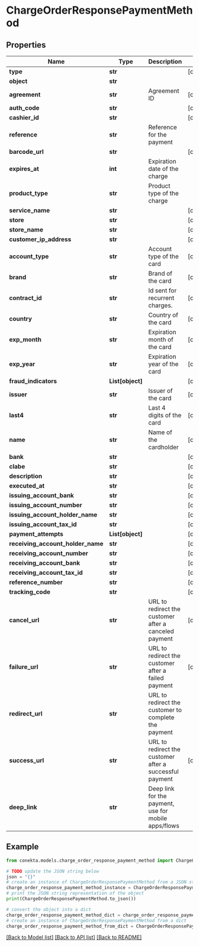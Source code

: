 # ChargeOrderResponsePaymentMethod


## Properties

Name | Type | Description | Notes
------------ | ------------- | ------------- | -------------
**type** | **str** |  | [optional] 
**object** | **str** |  | 
**agreement** | **str** | Agreement ID | [optional] 
**auth_code** | **str** |  | [optional] 
**cashier_id** | **str** |  | [optional] 
**reference** | **str** | Reference for the payment | 
**barcode_url** | **str** |  | [optional] 
**expires_at** | **int** | Expiration date of the charge | 
**product_type** | **str** | Product type of the charge | 
**service_name** | **str** |  | [optional] 
**store** | **str** |  | [optional] 
**store_name** | **str** |  | [optional] 
**customer_ip_address** | **str** |  | [optional] 
**account_type** | **str** | Account type of the card | [optional] 
**brand** | **str** | Brand of the card | [optional] 
**contract_id** | **str** | Id sent for recurrent charges. | [optional] 
**country** | **str** | Country of the card | [optional] 
**exp_month** | **str** | Expiration month of the card | [optional] 
**exp_year** | **str** | Expiration year of the card | [optional] 
**fraud_indicators** | **List[object]** |  | [optional] 
**issuer** | **str** | Issuer of the card | [optional] 
**last4** | **str** | Last 4 digits of the card | [optional] 
**name** | **str** | Name of the cardholder | [optional] 
**bank** | **str** |  | [optional] 
**clabe** | **str** |  | [optional] 
**description** | **str** |  | [optional] 
**executed_at** | **str** |  | [optional] 
**issuing_account_bank** | **str** |  | [optional] 
**issuing_account_number** | **str** |  | [optional] 
**issuing_account_holder_name** | **str** |  | [optional] 
**issuing_account_tax_id** | **str** |  | [optional] 
**payment_attempts** | **List[object]** |  | [optional] 
**receiving_account_holder_name** | **str** |  | [optional] 
**receiving_account_number** | **str** |  | [optional] 
**receiving_account_bank** | **str** |  | [optional] 
**receiving_account_tax_id** | **str** |  | [optional] 
**reference_number** | **str** |  | [optional] 
**tracking_code** | **str** |  | [optional] 
**cancel_url** | **str** | URL to redirect the customer after a canceled payment | [optional] 
**failure_url** | **str** | URL to redirect the customer after a failed payment | [optional] 
**redirect_url** | **str** | URL to redirect the customer to complete the payment | 
**success_url** | **str** | URL to redirect the customer after a successful payment | [optional] 
**deep_link** | **str** | Deep link for the payment, use for mobile apps/flows | 

## Example

```python
from conekta.models.charge_order_response_payment_method import ChargeOrderResponsePaymentMethod

# TODO update the JSON string below
json = "{}"
# create an instance of ChargeOrderResponsePaymentMethod from a JSON string
charge_order_response_payment_method_instance = ChargeOrderResponsePaymentMethod.from_json(json)
# print the JSON string representation of the object
print(ChargeOrderResponsePaymentMethod.to_json())

# convert the object into a dict
charge_order_response_payment_method_dict = charge_order_response_payment_method_instance.to_dict()
# create an instance of ChargeOrderResponsePaymentMethod from a dict
charge_order_response_payment_method_from_dict = ChargeOrderResponsePaymentMethod.from_dict(charge_order_response_payment_method_dict)
```
[[Back to Model list]](../README.md#documentation-for-models) [[Back to API list]](../README.md#documentation-for-api-endpoints) [[Back to README]](../README.md)


